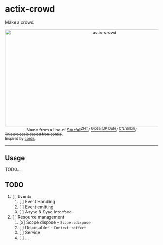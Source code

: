 # actix-crowd

Make a crowd.

<div align="center">
   <img src="https://socialify.git.ci/CyanChanges/actix-crowd/image?description=1&descriptionEditable=Maybe%20a%20Meta-framework%20for%20actix%0A&font=Inter&forks=1&language=1&logo=https%3A%2F%2Fgithub.com%2FCyanChanges%2Factix-crowd%2Fblob%2F00e796880201c9817b3b121b737cdb8a0a1c8088%2Flogo.png%3Fraw%3Dtrue&name=1&owner=1&pattern=Plus&stargazers=1&theme=Auto" alt="actix-crowd" width="640" height="320" />
   <br>    
   Name from a line of 
   <a href="https://youtu.be/DOqUjo5Ogao?si=D4R7eqPcEMGp2e4d&t=62">Starfall<sup>ZHT</sup></a>/
   <a href="https://youtu.be/gVHD6ieRmTI?si=U4eCjDgR5afe0wFC&t=231"><sup>Global(JP Dub)</sup></a>/
   <a href="https://www.bilibili.com/video/BV1m7411N7mK/?t=62"><sup>CN/Bilibili</sup></a>/
</div>

<small>
<del>
This project is copied from 
<a href="https://github.com/cordiverse/cordis">cordis</a>
</del>. <br>
Inspired by 
<a href="https://github.com/cordiverse/cordis">cordis</a>.
</small>

---

## Usage

TODO...

## TODO

1. [ ] Events
    1. [ ] Event Handling
    2. [ ] Event emitting
    3. [ ] Async & Sync Interface
2. [ ] Resource management
    1. [x] Scope dispose - `Scope::dispose`
    2. [ ] Disposables - `Context::effect`
    3. [ ] Service
    4. [ ] ...

